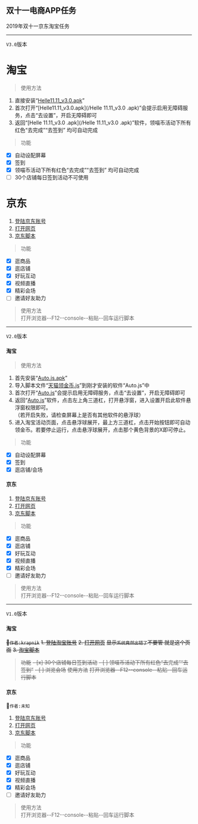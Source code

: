 ## 双十一电商APP任务  
2019年双十一京东淘宝任务  
***
`V3.0`版本  
# 淘宝  
> 使用方法  
1. 直接安装“[Helle11.11_v3.0.apk](/Helle11.11_v3.0.apk)”  
2. 首次打开“[Helle11.11_v3.0.apk](/Helle 11.11_v3.0 .apk)”会提示启用无障碍服务，点击“去设置”，开启无障碍即可  
3. 返回“[Helle 11.11_v3.0 .apk](/Helle 11.11_v3.0 .apk)”软件，领喵币活动下所有红色“去完成”“去签到” 均可自动完成  
  
> 功能  
- [x] 自动设配屏幕   
- [x] 签到  
- [x] 领喵币活动下所有红色“去完成”“去签到” 均可自动完成  
- [ ] 30个店铺每日签到活动不可使用  
  
# 京东  
1. [登陆京东账号](https://www.jd.com/)  
2. [打开网页](https://happy.m.jd.com/babelDiy/GZWVJFLMXBQVEBDQZWMY/XJf8bH6oXDWSgS91daDJzXh9bU7/index.html#/failback)  
3. [京东脚本](/京东养红包脚本.txt)  
  
> 功能  
- [x] 逛商品  
- [x] 逛店铺    
- [x] 好玩互动  
- [x] 视频直播  
- [x] 精彩会场 
- [ ] 邀请好友助力  
  
> 使用方法  
打开浏览器--F12--console--粘贴--回车运行脚本
  
***
`V2.0`版本  
#### 淘宝  
> 使用方法  
1. 首先安装“[Auto.js.apk](/Auto.js.apk)”  
2. 导入脚本文件“[天猫领金币.js](/天猫领金币.js)”到刚才安装的软件“Auto.js”中  
3. 首次打开“[Auto.js](/Auto.js.apk)”会提示启用无障碍服务，点击“去设置”，开启无障碍即可  
4. 返回“[Auto.js](/Auto.js.apk)”软件，点击左上角三道杠，打开悬浮窗，进入设置开启此软件悬浮窗权限即可。  
（若开启失败，请检查屏幕上是否有其他软件的悬浮球）  
5. 进入淘宝活动页面，点击悬浮球展开，最上方三道杠，点击开始按钮即可自动领金币。若要停止运行，点击悬浮球展开，点击那个黄色背景的X即可停止。  
> 功能  
- [x] 自动设配屏幕   
- [x] 签到  
- [x] 逛店铺/会场
#### 京东  
1. [登陆京东账号](https://www.jd.com/)  
2. [打开网页](https://happy.m.jd.com/babelDiy/GZWVJFLMXBQVEBDQZWMY/XJf8bH6oXDWSgS91daDJzXh9bU7/index.html#/failback)  
3. [京东脚本](/京东养红包脚本.txt)  
  
> 功能  
- [x] 逛商品  
- [x] 逛店铺    
- [x] 好玩互动  
- [x] 视频直播  
- [x] 精彩会场 
- [ ] 邀请好友助力  
> 使用方法  
打开浏览器--F12--console--粘贴--回车运行脚本
  
***  
`V1.0`版本  
#### 淘宝
~~:raised_hands:`作者:krapnik`~~
~~1. [登陆淘宝账号](https://main.m.taobao.com/mytaobao/index.html)~~
~~2. [打开网页](https://market.m.taobao.com/app/tb-source-app/campaign/pages/index)~~
~~显示`系统竟然出错了`不要管 就是这个页面~~
~~3. [淘宝脚本](/天猫喵币脚本.txt)~~
> ~~功能~~
~~- [x] 30个店铺每日签到活动~~
~~- [ ] 领喵币活动下所有红色“去完成”“去签到”~~
~~- [ ] 浏览会场~~
> ~~使用方法~~
~~打开浏览器--F12--console--粘贴--回车运行脚本~~
#### 京东  
:raised_hands:`作者:未知`  
1. [登陆京东账号](https://www.jd.com/)  
2. [打开网页](https://happy.m.jd.com/babelDiy/GZWVJFLMXBQVEBDQZWMY/XJf8bH6oXDWSgS91daDJzXh9bU7/index.html#/failback)  
3. [京东脚本](/京东养红包脚本.txt)  
> 功能  
- [x] 逛商品  
- [x] 逛店铺    
- [x] 好玩互动  
- [x] 视频直播  
- [x] 精彩会场 
- [ ] 邀请好友助力  
> 使用方法  
打开浏览器--F12--console--粘贴--回车运行脚本
